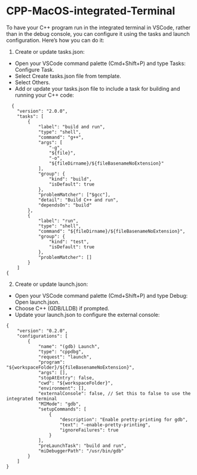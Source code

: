 # CPP-MacOS-integrated-Terminal
To have your C++ program run in the integrated terminal in VSCode, rather than in the debug console, you can configure it using the tasks and launch configuration. Here’s how you can do it:

1. Create or update tasks.json:

- Open your VSCode command palette (Cmd+Shift+P) and type Tasks: Configure Task.
- Select Create tasks.json file from template.
- Select Others.
- Add or update your tasks.json file to include a task for building and running your C++ code:
```
  {
    "version": "2.0.0",
    "tasks": [
        {
            "label": "build and run",
            "type": "shell",
            "command": "g++",
            "args": [
                "-g",
                "${file}",
                "-o",
                "${fileDirname}/${fileBasenameNoExtension}"
            ],
            "group": {
                "kind": "build",
                "isDefault": true
            },
            "problemMatcher": ["$gcc"],
            "detail": "Build C++ and run",
            "dependsOn": "build"
        },
        {
            "label": "run",
            "type": "shell",
            "command": "${fileDirname}/${fileBasenameNoExtension}",
            "group": {
                "kind": "test",
                "isDefault": true
            },
            "problemMatcher": []
        }
    ]
{
```
2. Create or update launch.json:

- Open your VSCode command palette (Cmd+Shift+P) and type Debug: Open launch.json.
- Choose C++ (GDB/LLDB) if prompted.
- Update your launch.json to configure the external console:
```
{
    "version": "0.2.0",
    "configurations": [
        {
            "name": "(gdb) Launch",
            "type": "cppdbg",
            "request": "launch",
            "program": "${workspaceFolder}/${fileBasenameNoExtension}",
            "args": [],
            "stopAtEntry": false,
            "cwd": "${workspaceFolder}",
            "environment": [],
            "externalConsole": false, // Set this to false to use the integrated terminal
            "MIMode": "gdb",
            "setupCommands": [
                {
                    "description": "Enable pretty-printing for gdb",
                    "text": "-enable-pretty-printing",
                    "ignoreFailures": true
                }
            ],
            "preLaunchTask": "build and run",
            "miDebuggerPath": "/usr/bin/gdb"
        }
    ]
}
```
